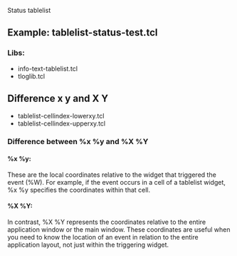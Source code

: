 Status tablelist

## Example: tablelist-status-test.tcl

### Libs:
+ info-text-tablelist.tcl
+ tloglib.tcl

## Difference x y and X Y
+ tablelist-cellindex-lowerxy.tcl
+ tablelist-cellindex-upperxy.tcl

### Difference between %x %y and %X %Y
#### %x %y: 
These are the local coordinates relative to the widget that triggered the event (%W). For example, if the event occurs in a cell of a tablelist widget, %x %y specifies the coordinates within that cell.

#### %X %Y: 
In contrast, %X %Y represents the coordinates relative to the entire application window or the main window. These coordinates are useful when you need to know the location of an event in relation to the entire application layout, not just within the triggering widget. 
